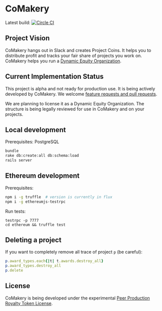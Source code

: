 # CoMakery

Latest build: [![Circle CI](https://circleci.com/gh/CoMakery/comakery-app/tree/master.svg?style=svg)](https://circleci.com/gh/CoMakery/comakery-app/tree/master)

## Project Vision

CoMakery hangs out in Slack and creates Project Coins.
It helps you to distribute profit and tracks your fair share of projects you work on.
CoMakery helps you run a [Dynamic Equity Organization](https://github.com/citizencode/dynamic-equity-organization).

## Current Implementation Status

This project is alpha and not ready for production use.
It is being actively developed by CoMakery.
We welcome [feature requests and pull requests](https://github.com/comakery/comakery-app/issues).

We are planning to license it as a Dynamic Equity Organization.
The structure is being legally reviewed for use in CoMakery and on your projects.

## Local development

Prerequisites: PostgreSQL

```sh
bundle
rake db:create:all db:schema:load
rails server
```

## Ethereum development

Prerequisites:

```sh
npm i -g truffle  # version is currently in flux
npm i -g ethereumjs-testrpc
```

Run tests:

```
testrpc -p 7777
cd ethereum && truffle test
```

## Deleting a project

If you want to completely remove all trace of project `p` (be careful):

```ruby
p.award_types.each{|t| t.awards.destroy_all}
p.award_types.destroy_all
p.delete
```

## License

CoMakery is being developed under the experimental
[Peer Production Royalty Token License](https://github.com/comakery/comakery-app/blob/master/LICENSE.md).
